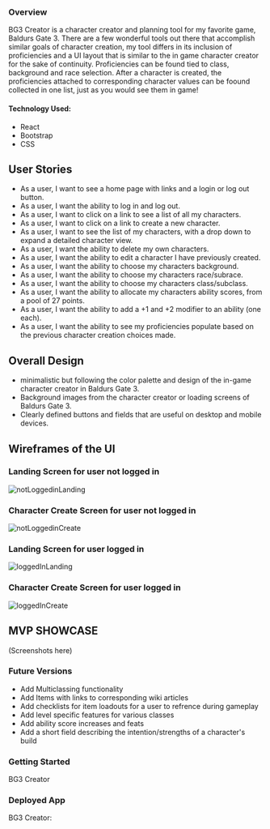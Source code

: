 ### Overview
BG3 Creator is a character creator and planning tool for my favorite game, Baldurs Gate 3. There are a few wonderful tools out there that accomplish similar goals of character creation, my tool differs in its inclusion of proficiencies and a UI layout that is similar to the in game character creator for the sake of continuity. Proficiencies can be found tied to class, background and race selection. After a character is created, the proficiencies attached to corresponding character values can be foound collected in one list, just as you would see them in game! 

#### Technology Used:
- React
- Bootstrap
- CSS

## User Stories
- As a user, I want to see a home page with links and a login or log out button.
- As a user, I want the ability to log in and log out.
- As a user, I want to click on a link to see a list of all my characters.
- As a user, I want to click on a link to create a new character.
- As a user, I want to see the list of my characters, with a drop down to expand a detailed character view.
- As a user, I want the ability to delete my own characters.
- As a user, I want the ability to edit a character I have previously created.
- As a user, I want the ability to choose my characters background.
- As a user, I want the ability to choose my characters race/subrace.
- As a user, I want the ability to choose my characters class/subclass.
- As a user, I want the ability to allocate my characters ability scores, from a pool of 27 points.
- As a user, I want the ability to add a +1 and +2 modifier to an ability (one each).
- As a user, I want the ability to see my proficiencies populate based on the previous character creation choices made.

## Overall Design
- minimalistic but following the color palette and design of the in-game character creator in Baldurs Gate 3.
- Background images from the character creator or loading screens of Baldurs Gate 3.
- Clearly defined buttons and fields that are useful on desktop and mobile devices.

## Wireframes of the UI
### Landing Screen for user not logged in
![notLoggedinLanding](https://i.imgur.com/eUlRXbO.png)

### Character Create Screen for user not logged in
![notLoggedinCreate](https://i.imgur.com/yEcyPW8.png)

### Landing Screen for user logged in
![loggedInLanding](https://i.imgur.com/FyEsMFI.png)

### Character Create Screen for user logged in
![loggedInCreate](https://i.imgur.com/5EUUKVb.png)

## MVP SHOWCASE
(Screenshots here)

### Future Versions
- Add Multiclassing functionality
- Add Items with links to corresponding wiki articles
- Add checklists for item loadouts for a user to refrence during gameplay
- Add level specific features for various classes
- Add ability score increases and feats
- Add a short field describing the intention/strengths of a character's build

### Getting Started
BG3 Creator

### Deployed App
BG3 Creator: 

